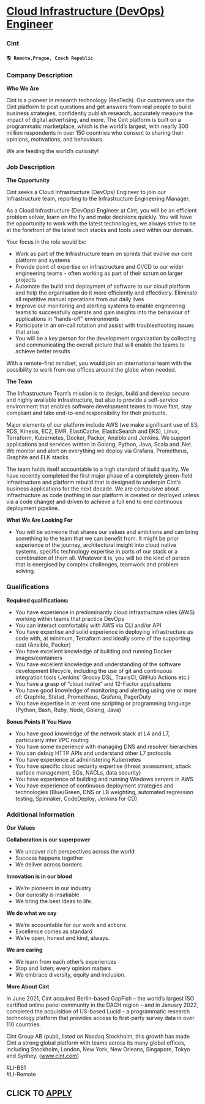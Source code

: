 # [Cloud Infrastructure (DevOps) Engineer](https://www.remotewlb.com/apply/cloud-infrastructure-devops-engineer)  
### Cint  
#### `🌎 Remote,Prague, Czech Republic`  

### **Company Description**

 **Who We Are**

Cint is a pioneer in research technology (ResTech). Our customers use the Cint platform to post questions and get answers from real people to build business strategies, confidently publish research, accurately measure the impact of digital advertising, and more. The Cint platform is built on a programmatic marketplace, which is the world’s largest, with nearly 300 million respondents in over 150 countries who consent to sharing their opinions, motivations, and behaviours.  
  
We are feeding the world’s curiosity!

###  **Job Description**

 **The Opportunity**

Cint seeks a Cloud Infrastructure (DevOps) Engineer to join our Infrastructure team, reporting to the Infrastructure Engineering Manager.

As a Cloud Infrastructure (DevOps) Engineer at Cint, you will be an efficient problem solver, learn on the fly and make decisions quickly. You will have the opportunity to work with the latest technologies, we always strive to be at the forefront of the latest tech stacks and tools used within our domain.

Your focus in the role would be:

  * Work as part of the Infrastructure team on sprints that evolve our core platform and systems
  * Provide point of expertise on infrastructure and CI/CD to our wider engineering teams - often working as part of their scrum on larger projects
  * Automate the build and deployment of software to our cloud platform and help the organisation do it more efficiently and effectively. Eliminate all repetitive manual operations from our daily lives
  * Improve our monitoring and alerting systems to enable engineering teams to successfully operate and gain insights into the behaviour of applications in “hands-off” environments
  * Participate in an on-call rotation and assist with troubleshooting issues that arise
  * You will be a key person for the development organization by collecting and communicating the overall picture that will enable the teams to achieve better results

With a remote-first mindset, you would join an international team with the possibility to work from our offices around the globe when needed.

**The Team**

The Infrastructure Team’s mission is to design, build and develop secure and highly available infrastructure, but also to provide a self-service environment that enables software development teams to move fast, stay compliant and take end-to-end responsibility for their products.

Major elements of our platform include AWS (we make significant use of S3, RDS, Kinesis, EC2, EMR, ElastiCache, ElasticSearch and EKS), Linux, Terraform, Kubernetes, Docker, Packer, Ansible and Jenkins. We support applications and services written in Golang, Python, Java, Scala and .Net. We monitor and alert on everything we deploy via Grafana, Prometheus, Graphite and ELK stacks.

The team holds itself accountable to a high standard of build quality. We have recently completed the first major phase of a completely green-field infrastructure and platform rebuild that is designed to underpin Cint’s business applications for the next decade. We are compulsive about infrastructure as code (nothing in our platform is created or deployed unless via a code change) and driven to achieve a full end to end continuous deployment pipeline.

 **What We Are Looking For**

  * You will be someone that shares our values and ambitions and can bring something to the team that we can benefit from. It might be prior experience of the journey, architectural insight into cloud native systems, specific technology expertise in parts of our stack or a combination of them all. Whatever it is, you will be the kind of person that is energised by complex challenges, teamwork and problem solving.

###  **Qualifications**

 **Required qualifications:**

  * You have experience in predominantly cloud infrastructure roles (AWS) working within teams that practice DevOps
  * You can interact comfortably with AWS via CLI and/or API
  * You have expertise and solid experience in deploying infrastructure as code with, at minimum, Terraform and ideally some of the supporting cast (Ansible, Packer)
  * You have excellent knowledge of building and running Docker images/containers
  * You have excellent knowledge and understanding of the software development lifecycle, including the use of git and continuous integration tools (Jenkins’ Groovy DSL, TravisCI, GitHub Actions etc.)
  * You have a grasp of “cloud native” and 12-Factor applications
  * You have good knowledge of monitoring and alerting using one or more of: Graphite, Statsd, Prometheus, Grafana, PagerDuty
  * You have expertise in at least one scripting or programming language (Python, Bash, Ruby, Node, Golang, Java)

 **Bonus Points If You Have**

  * You have good knowledge of the network stack at L4 and L7, particularly inter VPC routing
  * You have some experience with managing DNS and resolver hierarchies
  * You can debug HTTP APIs and understand other L7 protocols
  * You have experience at administering Kubernetes
  * You have specific cloud security expertise (threat assessment, attack surface management, SGs, NACLs, data security)
  * You have experience of building and running Windows servers in AWS
  * You have experience of continuous deployment strategies and technologies (Blue/Green, DNS or LB weighting, automated regression testing, Spinnaker, CodeDeploy, Jenkins for CD)

###  **Additional Information**

 **Our Values**

 **Collaboration is our superpower**

  * We uncover rich perspectives across the world
  * Success happens together
  * We deliver across borders.

 **Innovation is in our blood**

  * We’re pioneers in our industry
  * Our curiosity is insatiable
  * We bring the best ideas to life.

 **We do what we say**

  * We’re accountable for our work and actions
  * Excellence comes as standard
  * We’re open, honest and kind, always.

 **We are caring**

  * We learn from each other’s experiences
  * Stop and listen; every opinion matters
  * We embrace diversity, equity and inclusion.

**More About Cint**

In June 2021, Cint acquired Berlin-based GapFish – the world’s largest ISO certified online panel community in the DACH region – and in January 2022, completed the acquisition of US-based Lucid – a programmatic research technology platform that provides access to first-party survey data in over 110 countries.

Cint Group AB (publ), listed on Nasdaq Stockholm, this growth has made Cint a strong global platform with teams across its many global offices, including Stockholm, London, New York, New Orleans, Singapore, Tokyo and Sydney. (www.cint.com)

#LI-BS1  
#LI-Remote

  
## CLICK TO [APPLY](https://www.remotewlb.com/apply/cloud-infrastructure-devops-engineer)

